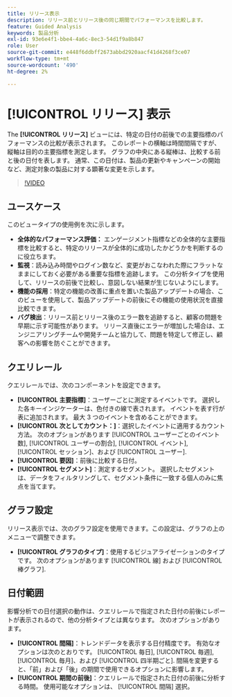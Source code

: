 ```yaml
---
title: リリース表示
description: リリース前とリリース後の同じ期間でパフォーマンスを比較します。
feature: Guided Analysis
keywords: 製品分析
exl-id: 93e6e4f1-bbe4-4a6c-8ec3-54d1f9a8b847
role: User
source-git-commit: e448f6ddbff2673abbd2920aacf41d4268f3ce07
workflow-type: tm+mt
source-wordcount: '490'
ht-degree: 2%

---
```


# [!UICONTROL リリース] 表示

The **[!UICONTROL リリース]** ビューには、特定の日付の前後での主要指標のパフォーマンスの比較が表示されます。 このレポートの横軸は時間間隔ですが、縦軸は目的の主要指標を測定します。 グラフの中央にある縦棒は、比較する前と後の日付を表します。 通常、この日付は、製品の更新やキャンペーンの開始など、測定対象の製品に対する顕著な変更を示します。

>[!VIDEO](https://video.tv.adobe.com/v/3421665/?learn=on)

## ユースケース

このビュータイプの使用例を次に示します。

* **全体的なパフォーマンス評価：** エンゲージメント指標などの全体的な主要指標を比較すると、特定のリリースが全体的に成功したかどうかを判断するのに役立ちます。
* **監視**：読み込み時間やログイン数など、変更がおこなわれた際にフラットなままにしておく必要がある重要な指標を追跡します。 この分析タイプを使用して、リリースの前後で比較し、意図しない結果が生じないようにします。
* **機能の採用**：特定の機能の改善に重点を置いた製品アップデートの場合、このビューを使用して、製品アップデートの前後にその機能の使用状況を直接比較できます。
* **バグ検出**：リリース前とリリース後のエラー数を追跡すると、顧客の問題を早期に示す可能性があります。 リリース直後にエラーが増加した場合は、エンジニアリングチームや開発チームと協力して、問題を特定して修正し、顧客への影響を防ぐことができます。

## クエリレール

クエリレールでは、次のコンポーネントを設定できます。

* **[!UICONTROL 主要指標]**：ユーザーごとに測定するイベントです。 選択した各キーインジケーターは、色付きの線で表されます。 イベントを表す行が表に追加されます。 最大 3 つのイベントを含めることができます。
* **[!UICONTROL 次としてカウント：]**：選択したイベントに適用するカウント方法。 次のオプションがあります [!UICONTROL ユーザーごとのイベント数], [!UICONTROL ユーザーの割合], [!UICONTROL イベント], [!UICONTROL セッション]、および [!UICONTROL ユーザー].
* **[!UICONTROL 要因]**：前後に比較する日付。
* **[!UICONTROL セグメント]**：測定するセグメント。 選択したセグメントは、データをフィルタリングして、セグメント条件に一致する個人のみに焦点を当てます。

## グラフ設定

リリース表示では、次のグラフ設定を使用できます。この設定は、グラフの上のメニューで調整できます。

* **[!UICONTROL グラフのタイプ]**：使用するビジュアライゼーションのタイプです。 次のオプションがあります [!UICONTROL 線] および [!UICONTROL 棒グラフ].

## 日付範囲

影響分析での日付選択の動作は、クエリレールで指定された日付の前後にレポートが表示されるので、他の分析タイプとは異なります。 次のオプションがあります。

* **[!UICONTROL 間隔]**：トレンドデータを表示する日付精度です。 有効なオプションは次のとおりです。 [!UICONTROL 毎日], [!UICONTROL 毎週], [!UICONTROL 毎月]、および [!UICONTROL 四半期ごと]. 間隔を変更すると、「前」および「後」の期間で使用できるオプションに影響します。
* **[!UICONTROL 期間の前後]**：クエリレールで指定された日付の前後に分析する時間。 使用可能なオプションは、 [!UICONTROL 間隔] 選択。
